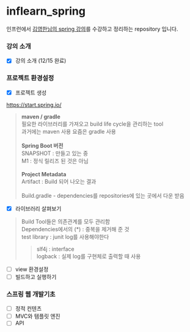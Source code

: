 # inflearn_spring
인프런에서 [김영한님의 spring 강의](https://www.inflearn.com/course/%EC%8A%A4%ED%94%84%EB%A7%81-%EC%9E%85%EB%AC%B8-%EC%8A%A4%ED%94%84%EB%A7%81%EB%B6%80%ED%8A%B8)를 수강하고 정리하는 repository 입니다.


### 강의 소개
- [x] 강의 소개 (12/15 완료)

### 프로젝트 환경설정
- [x] 프로젝트 생성

https://start.spring.io/

> **maven / gradle**<br/>
필요한 라이브러리를 가져오고 build life cycle을 관리하는 tool<br/>
과거에는 maven 사용 요즘은 gradle 사용<br/><br/>
**Spring Boot 버전**<br/>
SNAPSHOT : 만들고 있는 중<br/>
M1 : 정식 릴리즈 된 것은 아님<br/><br/>
**Project Metadata**<br/>
Artifact : Build 되어 나오는 결과<br/><br/>
Build.gradle - dependencies를 repositories에 있는 곳에서 다운 받음



- [x] 라이브러리 살펴보기
> Build Tool들은 의존관계를 모두 관리함<br/>
Dependencies에서의 (*) : 중복을 제거해 준 것<br/>
test library : junit
log를 사용해야한다</br>
>> slf4j : interface</br>
logback : 실제 log를 구현체로 출력할 때 사용

- [ ] view 환경설정
- [ ] 빌드하고 실행하기

### 스프링 웹 개발기초
- [ ] 정적 컨텐츠
- [ ] MVC와 템플릿 엔진
- [ ] API
